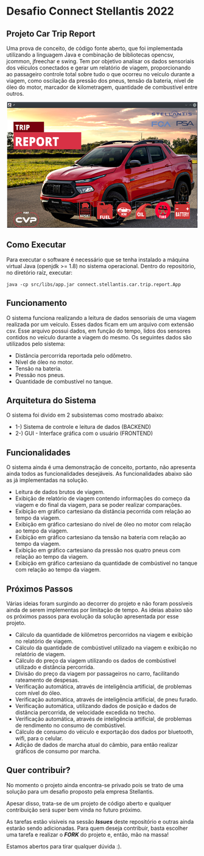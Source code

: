 # Desafio Connect Stellantis 2022

## Projeto Car Trip Report
Uma prova de conceito, de código fonte aberto, que foi implementada utilizando a linguagem Java e combinação de bibliotecas opencsv, jcommon, jfreechar e swing. Tem por objetivo analisar os dados sensoriais dos véiculos conectados e gerar um relatório de viagem, proporcionando ao passageiro controle total sobre tudo o que ocorreu no veículo durante a viagem, como oscilação da pressão dos pneus, tensão da bateria, nível de óleo do motor, marcador de kilometragem, quantidade de combustível entre outros.

<p align="center">
  <img width="500" height="330" src="doc/img/mainscreen.png">
</p>

## Como Executar

Para executar o software é necessário que se tenha instalado a máquina virtual Java (openjdk >= 1.8) no sistema operacional.
Dentro do repositório, no diretório raíz, executar:

```
java -cp src/libs/app.jar connect.stellantis.car.trip.report.App
```

## Funcionamento

O sistema funciona realizando a leitura de dados sensoriais de uma viagem realizada por um veículo. Esses dados ficam em um arquivo com extensão csv.
Esse arquivo possui dados, em função do tempo, lidos dos sensores contidos no veículo durante a viagem do mesmo.
Os seguintes dados são utilizados pelo sistema:
- Distância percorrida reportada pelo odômetro.
- Nível de óleo no motor.
- Tensão na bateria.
- Pressão nos pneus.
- Quantidade de combustível no tanque.

## Arquitetura do Sistema

O sistema foi divido em 2 subsistemas como mostrado abaixo:

- 1-) Sistema de controle e leitura de dados (BACKEND)
- 2-) GUI - Interface gráfica com o usuário (FRONTEND)

## Funcionalidades

O sistema ainda é uma demonstração de conceito, portanto, não apresenta ainda todos as funcionalidades desejáveis.
As funcionalidades abaixo são as já implementadas na solução.
- Leitura de dados brutos de viagem.
- Exibição de relatório de viagem contendo informações do começo da viagem e do final da viagem, para se poder realizar comparações.
- Exibição em gráfico cartesiano da distância pecorrida com relação ao tempo da viagem.
- Exibição em gráfico cartesiano do nível de óleo no motor com relação ao tempo da viagem.
- Exibição em gráfico cartesiano da tensão na bateria com relação ao tempo da viagem.
- Exibição em gráfico cartesiano da pressão nos quatro pneus com relação ao tempo da viagem.
- Exibição em gráfico cartesiano da quantidade de combústivel no tanque com relação ao tempo da viagem.

## Próximos Passos

Várias ideias foram surgindo ao decorrer do projeto e não foram possíveis ainda de serem implementas por limitação de tempo.
As ideias abaixo são os próximos passos para evolução da solução apresentada por esse projeto.
- Cálculo da quantidade de kilômetros percorridos na viagem e exibição no relatório de viagem.
- Cálculo da quantidade de combústivel utilizado na viagem e exibição no relatório de viagem.
- Cálculo do preço da viagem utilizando os dados de combústivel utilizado e distância percorrida.
- Divisão do preço da viagem por passageiros no carro, facilitando rateamento de despesas.
- Verificação automática, através de inteligência artificial, de problemas com nível do óleo.
- Verificação automática, através de inteligência artificial, de pneu furado.
- Verificação automática, utilizando dados de posição e dados de distância percorrida, de velocidade excedida no trecho.
- Verificação automática, através de inteligência artificial, de problemas de rendimento no consumo de combústivel.
- Cálculo de consumo do véiculo e exportação dos dados por bluetooth, wifi, para o celular.
- Adição de dados de marcha atual do câmbio, para então realizar gráficos de consumo por marcha.

## Quer contribuir?

No momento o projeto ainda encontra-se privado pois se trato de uma solução para um desafio proposto pela empresa Stellantis.

Apesar disso, trata-se de um projeto de código aberto e qualquer contribuição será super bem vinda no futuro próximo.

As tarefas estão visíveis na sessão **_Issues_** deste repositório e outras ainda estarão sendo adicionadas. Para quem deseja contribuir, basta escolher uma tarefa e realizar o **_FORK_** do projeto e, então, mão na massa!

Estamos abertos para tirar qualquer dúvida :).
